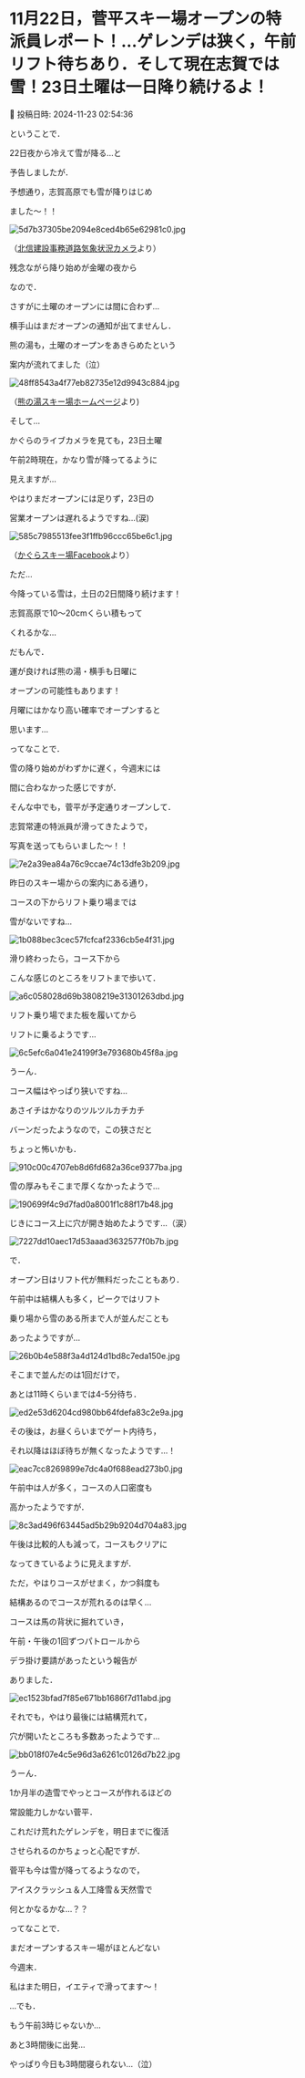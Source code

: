 # 11月22日，菅平スキー場オープンの特派員レポート！…ゲレンデは狭く，午前リフト待ちあり．そして現在志賀では雪！23日土曜は一日降り続けるよ！

📅 投稿日時: 2024-11-23 02:54:36

ということで．


22日夜から冷えて雪が降る…と


予告しましたが．


予想通り，志賀高原でも雪が降りはじめ


ました～！！




![5d7b37305be2094e8ced4b65e62981c0.jpg](images/5d7b37305be2094e8ced4b65e62981c0.jpg)




（[北信建設事務道路気象状況カメラ](http://hokushin.pref-nagano-roadcamera.jp/)より）





残念ながら降り始めが金曜の夜から


なので．


さすがに土曜のオープンには間に合わず…


横手山はまだオープンの通知が出てませんし．


熊の湯も，土曜のオープンをあきらめたという


案内が流れてました（泣）







![48ff8543a4f77eb82735e12d9943c884.jpg](images/48ff8543a4f77eb82735e12d9943c884.jpg)




（[熊の湯スキー場ホームページ](https://www.kumanoyu.co.jp/lift/)より)





そして…


かぐらのライブカメラを見ても，23日土曜


午前2時現在，かなり雪が降ってるように


見えますが…


やはりまだオープンには足りず，23日の


営業オープンは遅れるようですね…(涙)







![585c7985513fee3f1ffb96ccc65be6c1.jpg](images/585c7985513fee3f1ffb96ccc65be6c1.jpg)




（[かぐらスキー場Facebook](https://www.facebook.com/snowkagura/posts/pfbid02PWCPrQKe4iBAPDiEjk1DxDBoJupagjsoieaFfxfTGkAoyhRhF4oy8rKWbjfNiQXvl)より）





ただ…


今降っている雪は，土日の2日間降り続けます！


志賀高原で10～20cmくらい積もって


くれるかな…


だもんで．


運が良ければ熊の湯・横手も日曜に


オープンの可能性もあります！


月曜にはかなり高い確率でオープンすると


思います…





ってなことで．


雪の降り始めがわずかに遅く，今週末には


間に合わなかった感じですが．


そんな中でも，菅平が予定通りオープンして．


志賀常連の特派員が滑ってきたようで，


写真を送ってもらいました～！！




![7e2a39ea84a76c9ccae74c13dfe3b209.jpg](images/7e2a39ea84a76c9ccae74c13dfe3b209.jpg)







昨日のスキー場からの案内にある通り，


コースの下からリフト乗り場までは


雪がないですね…




![1b088bec3cec57fcfcaf2336cb5e4f31.jpg](images/1b088bec3cec57fcfcaf2336cb5e4f31.jpg)







滑り終わったら，コース下から


こんな感じのところをリフトまで歩いて．




![a6c058028d69b3808219e31301263dbd.jpg](images/a6c058028d69b3808219e31301263dbd.jpg)







リフト乗り場でまた板を履いてから


リフトに乗るようです…




![6c5efc6a041e24199f3e793680b45f8a.jpg](images/6c5efc6a041e24199f3e793680b45f8a.jpg)







うーん．


コース幅はやっぱり狭いですね…


あさイチはかなりのツルツルカチカチ


バーンだったようなので，この狭さだと


ちょっと怖いかも．




![910c00c4707eb8d6fd682a36ce9377ba.jpg](images/910c00c4707eb8d6fd682a36ce9377ba.jpg)







雪の厚みもそこまで厚くなかったようで…




![190699f4c9d7fad0a8001f1c88f17b48.jpg](images/190699f4c9d7fad0a8001f1c88f17b48.jpg)







じきにコース上に穴が開き始めたようです…（涙）




![7227dd10aec17d53aaad3632577f0b7b.jpg](images/7227dd10aec17d53aaad3632577f0b7b.jpg)







で．


オープン日はリフト代が無料だったこともあり．


午前中は結構人も多く，ピークではリフト


乗り場から雪のある所まで人が並んだことも


あったようですが…




![26b0b4e588f3a4d124d1bd8c7eda150e.jpg](images/26b0b4e588f3a4d124d1bd8c7eda150e.jpg)







そこまで並んだのは1回だけで，


あとは11時くらいまでは4-5分待ち．




![ed2e53d6204cd980bb64fdefa83c2e9a.jpg](images/ed2e53d6204cd980bb64fdefa83c2e9a.jpg)







その後は，お昼くらいまでゲート内待ち，


それ以降はほぼ待ちが無くなったようです…！




![eac7cc8269899e7dc4a0f688ead273b0.jpg](images/eac7cc8269899e7dc4a0f688ead273b0.jpg)







午前中は人が多く，コースの人口密度も


高かったようですが．




![8c3ad496f63445ad5b29b9204d704a83.jpg](images/8c3ad496f63445ad5b29b9204d704a83.jpg)







午後は比較的人も減って，コースもクリアに


なってきているように見えますが．


ただ，やはりコースがせまく，かつ斜度も


結構あるのでコースが荒れるのは早く…


コースは馬の背状に掘れていき，


午前・午後の1回ずつパトロールから


デラ掛け要請があったという報告が


ありました．




![ec1523bfad7f85e671bb1686f7d11abd.jpg](images/ec1523bfad7f85e671bb1686f7d11abd.jpg)







それでも，やはり最後には結構荒れて，


穴が開いたところも多数あったようです…




![bb018f07e4c5e96d3a6261c0126d7b22.jpg](images/bb018f07e4c5e96d3a6261c0126d7b22.jpg)







うーん．


1か月半の造雪でやっとコースが作れるほどの


常設能力しかない菅平．


これだけ荒れたゲレンデを，明日までに復活


させられるのかちょっと心配ですが．


菅平も今は雪が降ってるようなので，


アイスクラッシュ＆人工降雪＆天然雪で


何とかなるかな…？？





ってなことで．


まだオープンするスキー場がほとんどない


今週末．


私はまた明日，イエティで滑ってます～！





…でも．


もう午前3時じゃないか…


あと3時間後に出発…


やっぱり今日も3時間寝られない…（泣）
